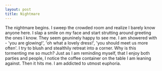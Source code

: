 ```yaml
---
layout: post
title: Nightmare 
---
```


The nightmare begins. I sweep the crowded room and realize I barely know anyone here. I slap a smile on my face and start strutting around greeting the ones I know. They seem geuninely happy to see me. I am showered with - 'you are glowing!', 'oh what a lovely dress!', 'you should meet us more often'. I try to blush and stealthily retreat into a corner. Why is this tormenting me so much? Just as I am reminding myself, that I enjoy both parties and people, I notice the coffee container on the table I am leaning against. Then it hits me. I am addicted to utmost euphoria.
